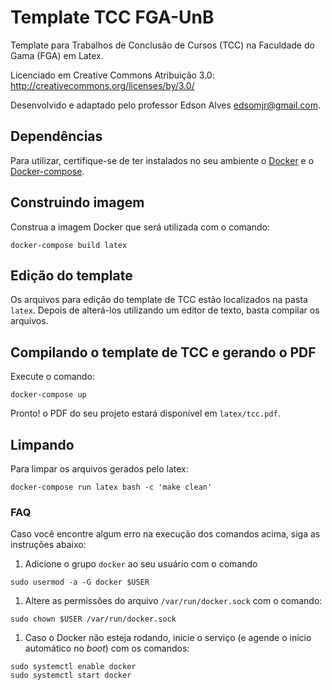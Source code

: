 # Template TCC FGA-UnB

Template para Trabalhos de Conclusão de Cursos (TCC) na Faculdade do
Gama (FGA) em Latex.

Licenciado em Creative Commons Atribuição 3.0:
http://creativecommons.org/licenses/by/3.0/

Desenvolvido e adaptado pelo professor Edson Alves <edsomjr@gmail.com>.

## Dependências
Para utilizar, certifique-se de ter instalados no seu ambiente o [Docker](https://docs.docker.com/engine/install/) e o [Docker-compose](https://docs.docker.com/compose/install/).

## Construindo imagem
Construa a imagem Docker que será utilizada com o comando:
```
docker-compose build latex
```

## Edição do template
Os arquivos para edição do template de TCC estão localizados na pasta `latex`. Depois de alterá-los utilizando um editor de texto, basta compilar os arquivos.

## Compilando o template de TCC e gerando o PDF
Execute o comando:
```
docker-compose up
```

Pronto! o PDF do seu projeto estará disponível em `latex/tcc.pdf`.


## Limpando 
Para limpar os arquivos gerados pelo latex:
```
docker-compose run latex bash -c 'make clean'
```
### FAQ

Caso você encontre algum erro na execução dos comandos acima, siga as instruções abaixo:

1. Adicione o grupo `docker` ao seu usuário com o comando
```
sudo usermod -a -G docker $USER
```

1. Altere as permissões do arquivo `/var/run/docker.sock` com o comando:
```
sudo chown $USER /var/run/docker.sock
```

1. Caso o Docker não esteja rodando, inicie o serviço (e agende o início automático no _boot_) com os comandos:
```
sudo systemctl enable docker
sudo systemctl start docker
```
